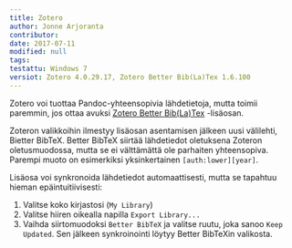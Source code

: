 ```yaml
---
title: Zotero
author: Jonne Arjoranta
contributor:
date: 2017-07-11
modified: null
tags:
testattu: Windows 7
versiot: Zotero 4.0.29.17, Zotero Better Bib(La)Tex 1.6.100
---
```


Zotero voi tuottaa Pandoc-yhteensopivia lähdetietoja, mutta toimii paremmin, jos ottaa avuksi [Zotero Better Bib(La)Tex](https://github.com/retorquere/zotero-better-bibtex) -lisäosan.

Zoteron valikkoihin ilmestyy lisäosan asentamisen jälkeen uusi välilehti, Bietter BibTeX. Better BibTeX siirtää lähdetiedot oletuksena Zoteron oletusmuodossa, mutta se ei välttämättä ole parhaiten yhteensopiva. Parempi muoto on esimerkiksi yksinkertainen `[auth:lower][year]`.

Lisäosa voi synkronoida lähdetiedot automaattisesti, mutta se tapahtuu hieman epäintuitiivisesti:

1. Valitse koko kirjastosi (`My Library`)
2. Valitse hiiren oikealla napilla `Export Library...`
3. Vaihda siirtomuodoksi `Better BibTeX` ja valitse ruutu, joka sanoo `Keep Updated`. Sen jälkeen synkroinointi löytyy Better BibTeXin valikosta.
